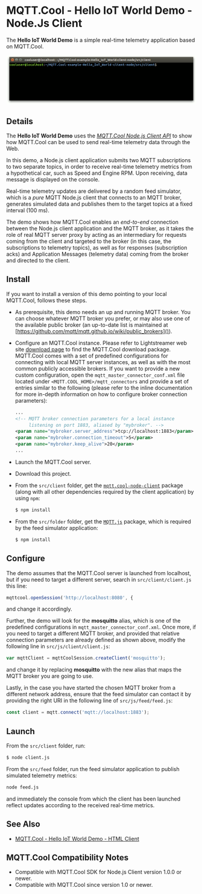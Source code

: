 # MQTT.Cool - Hello IoT World Demo - Node.Js Client

The **Hello IoT World Demo** is a simple real-time telemetry application based
on MQTT.Cool.

![screenshot](screen-large.gif)

## Details

The **Hello IoT World Demo** uses the
*[MQTT.Cool Node.js Client API](http://www.lightstreamer.com/api/mqtt.cool-nodejs-client/latest/)*
to show how MQTT.Cool can be used to send real-time telemetry data through the
Web.

In this demo, a Node.js client application submits two MQTT subscriptions to two
separate topics, in order to receive real-time telemetry metrics from a
hypothetical car, such as Speed and Engine RPM. Upon receiving, data message is
displayed on the console.

Real-time telemetry updates are delivered by a random feed simulator, which is a
*pure* MQTT Node.js client that connects to an MQTT broker, generates simulated
data and publishes them to the target topics at a fixed interval (100 ms).

The demo shows how MQTT.Cool enables an *end-to-end* connection between the
Node.js client application and the MQTT broker, as it takes the role of real
MQTT server proxy by acting as an intermediary for requests coming from the
client and targeted to the broker (in this case, the subscriptions to telemetry
topics), as well as for responses (subscription acks) and Application Messages
(telemetry data) coming from the broker and directed to the client.

## Install

If you want to install a version of this demo pointing to your local MQTT.Cool,
follows these steps.

* As prerequisite, this demo needs an up and running MQTT broker. You can choose
whatever MQTT broker you prefer, or may also use one of the available public
broker (an up-to-date list is maintained at
[https://github.com/mqtt/mqtt.github.io/wiki/public_brokers]()).
* Configure an MQTT.Cool instance. Please refer to Lightstreamer web site
[download page](http://download.lightstreamer.com/) to find the MQTT.Cool
download package. MQTT.Cool comes with a set of predefined configurations for
connecting with local MQTT server instances, as well as with the most common
publicly accessible brokers. If you want to provide a new custom configuration,
open the `mqtt_master_connector_conf.xml` file located under
`<MQTT.COOL_HOME>/mqtt_connectors` and provide a set of entries similar to the
following (please refer to the inline documentation for more in-depth
information on how to configure broker connection parameters):

  ```xml
  ...
  <!-- MQTT broker connection parameters for a local instance
       listening on port 1883, aliased by "mybroker". -->
  <param name="mybroker.server_address">tcp://localhost:1883</param>
  <param name="mybroker.connection_timeout">5</param>
  <param name="mybroker.keep_alive">20</param>
  ...
  ```

* Launch the MQTT.Cool server.
* Download this project.
* From the `src/client` folder, get the [`mqtt.cool-node-client`](https://www.npmjs.com/package/mqtt.cool-node-client)
package (along with all other dependencies required by the client application)
by using `npm`:

  ```sh
  $ npm install
  ```

* From the `src/folder` folder, get the [`MQTT.js`](https://github.com/mqttjs/MQTT.js)
package, which is required by the feed simulator application:

  ```sh
  $ npm install
  ```


## Configure

The demo assumes that the MQTT.Cool server is launched from localhost, but if
you need to target a different server, search in `src/client/client.js`
this line:

```js
mqttcool.openSession('http://localhost:8080', {
```

and change it accordingly.

Further, the demo will look for the **mosquitto** alias, which is one of the
predefined configurations in `mqtt_master_connector_conf.xml`. Once more, if you
need to target a different MQTT broker, and provided that relative connection
parameters are already defined as shown above, modify the following line in
`src/js/client/client.js`:

```js
var mqttClient = mqttCoolSession.createClient('mosquitto');
```

and change it by replacing **mosquitto** with the new alias that maps the MQTT
broker you are going to use.

Lastly, in the case you have started the chosen MQTT broker from a different
network address, ensure that the feed simulator can contact it by providing the
right URI in the following line of `src/js/feed/feed.js`:

```js
const client = mqtt.connect('mqtt://localhost:1883');
```

## Launch

From the `src/client` folder, run:

```sh
$ node client.js
```

From the `src/feed` folder, run the feed simulator application to publish
simulated telemetry metrics:

```sh
node feed.js
```

and immediately the console from which the client has been launched reflect
updates according to the received real-time metrics.

## See Also

<!-- START RELATED_ENTRIES -->

* [MQTT.Cool - Hello IoT World Demo - HTML Client](https://github.com/MQTTCool/MQTT.Cool-example-Hello_IoT_World-client-javascript)

## MQTT.Cool Compatibility Notes

* Compatible with MQTT.Cool SDK for Node.js Client version 1.0.0 or newer.
* Compatible with MQTT.Cool since version 1.0 or newer.

